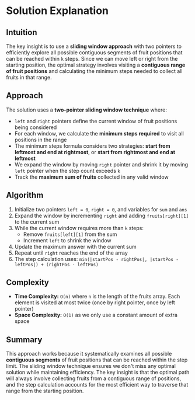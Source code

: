 
# Solution Explanation

## Intuition
The key insight is to use a **sliding window approach** with two pointers to efficiently explore all possible contiguous segments of fruit positions that can be reached within `k` steps. Since we can move left or right from the starting position, the optimal strategy involves visiting a **contiguous range of fruit positions** and calculating the minimum steps needed to collect all fruits in that range.

## Approach
The solution uses a **two-pointer sliding window technique** where:
- `left` and `right` pointers define the current window of fruit positions being considered
- For each window, we calculate the **minimum steps required** to visit all positions in the range
- The minimum steps formula considers two strategies: **start from leftmost and end at rightmost**, or **start from rightmost and end at leftmost**
- We expand the window by moving `right` pointer and shrink it by moving `left` pointer when the step count exceeds `k`
- Track the **maximum sum of fruits** collected in any valid window

## Algorithm
1. Initialize two pointers `left = 0`, `right = 0`, and variables for `sum` and `ans`
2. Expand the window by incrementing `right` and adding `fruits[right][1]` to the current sum
3. While the current window requires more than `k` steps:
   - Remove `fruits[left][1]` from the sum
   - Increment `left` to shrink the window
4. Update the maximum answer with the current sum
5. Repeat until `right` reaches the end of the array
6. The step calculation uses: `min(|startPos - rightPos|, |startPos - leftPos|) + (rightPos - leftPos)`

## Complexity
- **Time Complexity:** `O(n)` where `n` is the length of the fruits array. Each element is visited at most twice (once by right pointer, once by left pointer)
- **Space Complexity:** `O(1)` as we only use a constant amount of extra space

## Summary
This approach works because it systematically examines all possible **contiguous segments** of fruit positions that can be reached within the step limit. The sliding window technique ensures we don't miss any optimal solution while maintaining efficiency. The key insight is that the optimal path will always involve collecting fruits from a contiguous range of positions, and the step calculation accounts for the most efficient way to traverse that range from the starting position.


